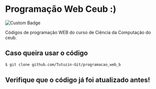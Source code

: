 # Programação Web Ceub :)

![Custom Badge](https://img.shields.io/badge/Made-with-HTML-blue)

Códigos de programação WEB do curso de Ciência da Computação do ceub.

## Caso queira usar o código

```bash
$ git clone github.com/Tutuzin-Git/programacao_web_b
```
## Verifique que o código já foi atualizado antes!
